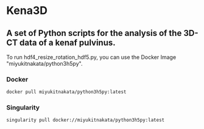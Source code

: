# Kena3D

## A set of Python scripts for the analysis of the 3D-CT data of a kenaf pulvinus.

To run hdf4_resize_rotation_hdf5.py, you can use the Docker Image "miyukitnakata/python3h5py".

### Docker

```bash
docker pull miyukitnakata/python3h5py:latest
```

### Singularity

```bash
singularity pull docker://miyukitnakata/python3h5py:latest
```
